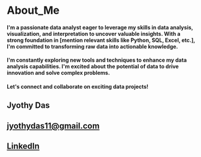 # About_Me
#### I'm a passionate data analyst eager to leverage my skills in data analysis, visualization, and interpretation to uncover valuable insights. With a strong foundation in [mention relevant skills like Python, SQL, Excel, etc.], I'm committed to transforming raw data into actionable knowledge.

#### I'm constantly exploring new tools and techniques to enhance my data analysis capabilities. I'm excited about the potential of data to drive innovation and solve complex problems.

#### Let's connect and collaborate on exciting data projects!
## Jyothy Das
## jyothydas11@gmail.com
## [LinkedIn](https://www.linkedin.com/in/jyothy-das/)
